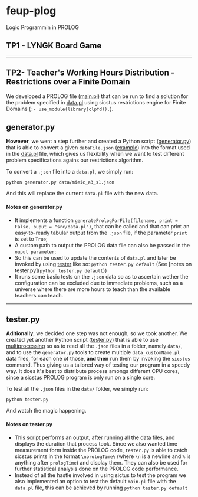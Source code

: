 # feup-plog
Logic Programmin in PROLOG
## TP1 - LYNGK Board Game


<hr/>

## TP2- Teacher's Working Hours Distribution - Restrictions over a Finite Domain
We developed a PROLOG file ([main.pl](https://github.com/msramalho/feup-plog/blob/master/tp2/src/main.pl)) that can be run to find a solution for the problem specified in [data.pl](https://github.com/msramalho/feup-plog/blob/master/tp2/src/data.pl) using sicstus restrictions engine for Finite Domains (`:- use_module(library(clpfd)).`). 

## generator.py
**However**, we went a step further and created a Python script ([generator.py](https://github.com/msramalho/feup-plog/blob/master/tp2/generator.py)) that is able to convert a given `dataFile.json` ([example](https://github.com/msramalho/feup-plog/blob/master/tp2/data/mieic_a3_s1.json)) into the format used in the [data.pl](https://github.com/msramalho/feup-plog/blob/master/tp2/src/data.pl) file, which gives us flexibility when we want to test different problem specifications agains our restrictions algorithm.

To convert a `.json` file into a `data.pl`, we simply run:
```
python generator.py data/mieic_a3_s1.json
```
And this will replace the current `data.pl` file with the new data.
#### Notes on generator.py
 * It implements a function `generatePrologForFile(filename, print = False, ouput = "src/data.pl")`, that can be called and that can print an easy-to-ready tabular output from the `.json` file, if the parameter `print` is set to `True`;
 * A custom path to output the PROLOG data file can also be passed in the `ouput parameter`;
 * So this can be used to update the contents of `data.pl` and later be invoked by using [tester](https://github.com/msramalho/feup-plog#testerpy) like so: `python tester.py default` (See [notes on tester.py](`python tester.py default`))
 * It runs some basic tests on the `.json` data so as to ascertain wether the configuration can be excluded due to immediate problems, such as a universe where there are more hours to teach than the available teachers can teach.
 
 ---
 
 ## tester.py
 
**Aditionally**, we decided one step was not enough, so we took another. We created yet another Python script ([tester.py](https://github.com/msramalho/feup-plog/blob/master/tp2/tester.py)) that is able to use [multiprocessing](https://docs.python.org/3.6/library/multiprocessing.html) so as to read all the `.json` files in a folder, namely `data/`, and to use the `generator.py` tools to create multiple `data_customName.pl` data files, for each one of those, **and then** run them by invoking the `sicstus` command. Thus giving us a tailored way of testing our program in a speedy way. It does it's best to distribute process amongs different CPU cores, since a sicstus PROLOG program is only run on a single core.

To test all the `.json` files in the `data/` folder, we simply run:
```
python tester.py
```
And watch the magic happening.

#### Notes on tester.py
 * This script performs an output, after running all the data files, and displays the duration that process took. Since we also wanted time measurement form inside the PROLOG code, `tester.py` is able to catch sicstus prints in the format `\nprologTime%` (where `\n` is a newline and `%` is anything after `prologTime`) and display them. They can also be used for further statistical analysis done on the PROLOG code performance.
 * Instead of all the hastle involved in using sictus to test the program we also implemented an option to test the default `main.pl` file with the `data.pl` file, this can be achieved by running `python tester.py default`
